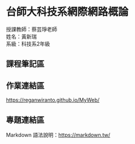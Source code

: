 # 台師大科技系網際網路概論 
授課教師：蔡芸琤老師   
姓名：黃新瑞   
系級：科技系2年級  

## 課程筆記區  

## 作業連結區  
https://reganwiranto.github.io/MyWeb/
## 專題連結區

Markdown 語法說明：https://markdown.tw/
